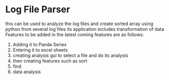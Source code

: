 # Log File Parser
this can be used to analyze the log files and create sorted array using python from several log files
its application includes transformation of data
Features to be added in the latest coming features are as follows:
1. Adding it to Panda Series
2. Entering it to excel sheets
3. creating analysis gui to select a file and do its analysis
4. then creating features such as sort
5. find
6. data analysis

